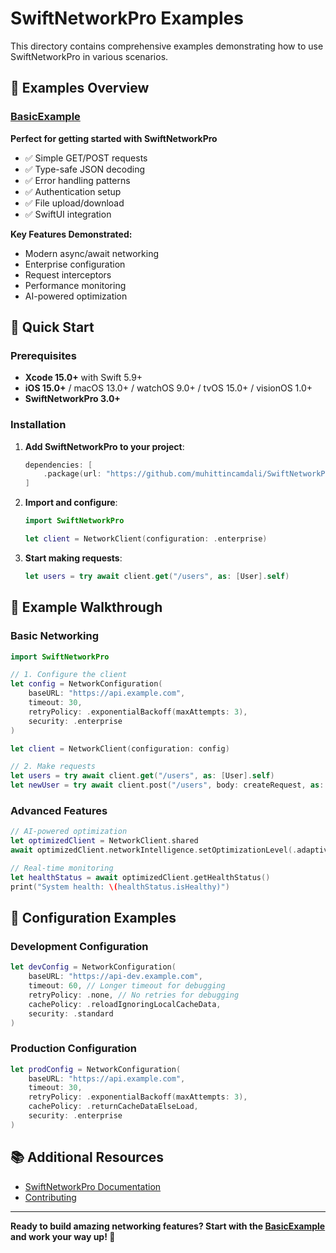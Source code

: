 # SwiftNetworkPro Examples

This directory contains comprehensive examples demonstrating how to use SwiftNetworkPro in various scenarios.

## 📁 Examples Overview

### [BasicExample](./BasicExample/)
**Perfect for getting started with SwiftNetworkPro**

- ✅ Simple GET/POST requests
- ✅ Type-safe JSON decoding
- ✅ Error handling patterns
- ✅ Authentication setup
- ✅ File upload/download
- ✅ SwiftUI integration

**Key Features Demonstrated:**
- Modern async/await networking
- Enterprise configuration
- Request interceptors
- Performance monitoring
- AI-powered optimization

## 🚀 Quick Start

### Prerequisites

- **Xcode 15.0+** with Swift 5.9+
- **iOS 15.0+** / macOS 13.0+ / watchOS 9.0+ / tvOS 15.0+ / visionOS 1.0+
- **SwiftNetworkPro 3.0+**

### Installation

1. **Add SwiftNetworkPro to your project**:
   ```swift
   dependencies: [
       .package(url: "https://github.com/muhittincamdali/SwiftNetworkPro", from: "3.0.0")
   ]
   ```

2. **Import and configure**:
   ```swift
   import SwiftNetworkPro
   
   let client = NetworkClient(configuration: .enterprise)
   ```

3. **Start making requests**:
   ```swift
   let users = try await client.get("/users", as: [User].self)
   ```

## 📖 Example Walkthrough

### Basic Networking

```swift
import SwiftNetworkPro

// 1. Configure the client
let config = NetworkConfiguration(
    baseURL: "https://api.example.com",
    timeout: 30,
    retryPolicy: .exponentialBackoff(maxAttempts: 3),
    security: .enterprise
)

let client = NetworkClient(configuration: config)

// 2. Make requests
let users = try await client.get("/users", as: [User].self)
let newUser = try await client.post("/users", body: createRequest, as: User.self)
```

### Advanced Features

```swift
// AI-powered optimization
let optimizedClient = NetworkClient.shared
await optimizedClient.networkIntelligence.setOptimizationLevel(.adaptive)

// Real-time monitoring
let healthStatus = await optimizedClient.getHealthStatus()
print("System health: \(healthStatus.isHealthy)")
```

## 🔧 Configuration Examples

### Development Configuration
```swift
let devConfig = NetworkConfiguration(
    baseURL: "https://api-dev.example.com",
    timeout: 60, // Longer timeout for debugging
    retryPolicy: .none, // No retries for debugging
    cachePolicy: .reloadIgnoringLocalCacheData,
    security: .standard
)
```

### Production Configuration
```swift
let prodConfig = NetworkConfiguration(
    baseURL: "https://api.example.com",
    timeout: 30,
    retryPolicy: .exponentialBackoff(maxAttempts: 3),
    cachePolicy: .returnCacheDataElseLoad,
    security: .enterprise
)
```

## 📚 Additional Resources

- [SwiftNetworkPro Documentation](../README.md)
- [Contributing](../CONTRIBUTING.md)

---

**Ready to build amazing networking features? Start with the [BasicExample](./BasicExample/) and work your way up! 🚀**